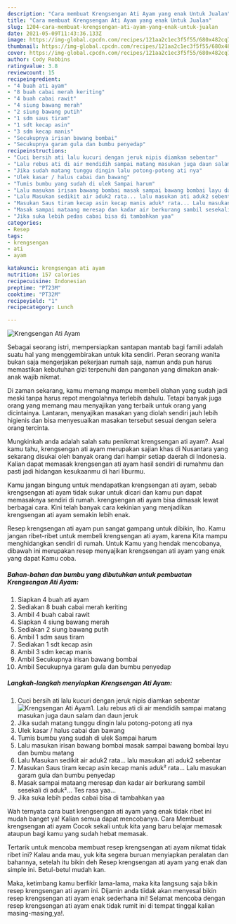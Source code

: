 ```yaml
---
description: "Cara membuat Krengsengan Ati Ayam yang enak Untuk Jualan"
title: "Cara membuat Krengsengan Ati Ayam yang enak Untuk Jualan"
slug: 1204-cara-membuat-krengsengan-ati-ayam-yang-enak-untuk-jualan
date: 2021-05-09T11:43:36.133Z
image: https://img-global.cpcdn.com/recipes/121aa2c1ec3f5f55/680x482cq70/krengsengan-ati-ayam-foto-resep-utama.jpg
thumbnail: https://img-global.cpcdn.com/recipes/121aa2c1ec3f5f55/680x482cq70/krengsengan-ati-ayam-foto-resep-utama.jpg
cover: https://img-global.cpcdn.com/recipes/121aa2c1ec3f5f55/680x482cq70/krengsengan-ati-ayam-foto-resep-utama.jpg
author: Cody Robbins
ratingvalue: 3.8
reviewcount: 15
recipeingredient:
- "4 buah ati ayam"
- "8 buah cabai merah keriting"
- "4 buah cabai rawit"
- "4 siung bawang merah"
- "2 siung bawang putih"
- "1 sdm saus tiram"
- "1 sdt kecap asin"
- "3 sdm kecap manis"
- "Secukupnya irisan bawang bombai"
- "Secukupnya garam gula dan bumbu penyedap"
recipeinstructions:
- "Cuci bersih ati lalu kucuri dengan jeruk nipis diamkan sebentar"
- "Lalu rebus ati di air mendidih sampai matang masukan juga daun salam dan daun jeruk"
- "Jika sudah matang tunggu dingin lalu potong-potong ati nya"
- "Ulek kasar / halus cabai dan bawang"
- "Tumis bumbu yang sudah di ulek Sampai harum"
- "Lalu masukan irisan bawang bombai masak sampai bawang bombai layu dan bumbu matang"
- "Lalu Masukan sedikit air aduk2 rata... lalu masukan ati aduk2 sebentar"
- "Masukan Saus tiram kecap asin kecap manis aduk² rata... Lalu masukan garam gula dan bumbu penyedap"
- "Masak sampai mataang meresap dan kadar air berkurang sambil sesekali di aduk²... Tes rasa yaa..."
- "Jika suka lebih pedas cabai bisa di tambahkan yaa"
categories:
- Resep
tags:
- krengsengan
- ati
- ayam

katakunci: krengsengan ati ayam 
nutrition: 157 calories
recipecuisine: Indonesian
preptime: "PT23M"
cooktime: "PT32M"
recipeyield: "1"
recipecategory: Lunch

---
```



![Krengsengan Ati Ayam](https://img-global.cpcdn.com/recipes/121aa2c1ec3f5f55/680x482cq70/krengsengan-ati-ayam-foto-resep-utama.jpg)

Sebagai seorang istri, mempersiapkan santapan mantab bagi famili adalah suatu hal yang menggembirakan untuk kita sendiri. Peran seorang  wanita bukan saja mengerjakan pekerjaan rumah saja, namun anda pun harus memastikan kebutuhan gizi terpenuhi dan panganan yang dimakan anak-anak wajib nikmat.

Di zaman  sekarang, kamu memang mampu membeli olahan yang sudah jadi meski tanpa harus repot mengolahnya terlebih dahulu. Tetapi banyak juga orang yang memang mau menyajikan yang terbaik untuk orang yang dicintainya. Lantaran, menyajikan masakan yang diolah sendiri jauh lebih higienis dan bisa menyesuaikan masakan tersebut sesuai dengan selera orang tercinta. 



Mungkinkah anda adalah salah satu penikmat krengsengan ati ayam?. Asal kamu tahu, krengsengan ati ayam merupakan sajian khas di Nusantara yang sekarang disukai oleh banyak orang dari hampir setiap daerah di Indonesia. Kalian dapat memasak krengsengan ati ayam hasil sendiri di rumahmu dan pasti jadi hidangan kesukaanmu di hari liburmu.

Kamu jangan bingung untuk mendapatkan krengsengan ati ayam, sebab krengsengan ati ayam tidak sukar untuk dicari dan kamu pun dapat memasaknya sendiri di rumah. krengsengan ati ayam bisa dimasak lewat berbagai cara. Kini telah banyak cara kekinian yang menjadikan krengsengan ati ayam semakin lebih enak.

Resep krengsengan ati ayam pun sangat gampang untuk dibikin, lho. Kamu jangan ribet-ribet untuk membeli krengsengan ati ayam, karena Kita mampu menghidangkan sendiri di rumah. Untuk Kamu yang hendak mencobanya, dibawah ini merupakan resep menyajikan krengsengan ati ayam yang enak yang dapat Kamu coba.

<!--inarticleads1-->

##### Bahan-bahan dan bumbu yang dibutuhkan untuk pembuatan Krengsengan Ati Ayam:

1. Siapkan 4 buah ati ayam
1. Sediakan 8 buah cabai merah keriting
1. Ambil 4 buah cabai rawit
1. Siapkan 4 siung bawang merah
1. Sediakan 2 siung bawang putih
1. Ambil 1 sdm saus tiram
1. Sediakan 1 sdt kecap asin
1. Ambil 3 sdm kecap manis
1. Ambil Secukupnya irisan bawang bombai
1. Ambil Secukupnya garam gula dan bumbu penyedap




<!--inarticleads2-->

##### Langkah-langkah menyiapkan Krengsengan Ati Ayam:

1. Cuci bersih ati lalu kucuri dengan jeruk nipis diamkan sebentar
<img src="https://img-global.cpcdn.com/steps/9d7ae8cfd7370c08/160x128cq70/krengsengan-ati-ayam-langkah-memasak-1-foto.jpg" alt="Krengsengan Ati Ayam">1. Lalu rebus ati di air mendidih sampai matang masukan juga daun salam dan daun jeruk
1. Jika sudah matang tunggu dingin lalu potong-potong ati nya
1. Ulek kasar / halus cabai dan bawang
1. Tumis bumbu yang sudah di ulek Sampai harum
1. Lalu masukan irisan bawang bombai masak sampai bawang bombai layu dan bumbu matang
1. Lalu Masukan sedikit air aduk2 rata... lalu masukan ati aduk2 sebentar
1. Masukan Saus tiram kecap asin kecap manis aduk² rata... Lalu masukan garam gula dan bumbu penyedap
1. Masak sampai mataang meresap dan kadar air berkurang sambil sesekali di aduk²... Tes rasa yaa...
1. Jika suka lebih pedas cabai bisa di tambahkan yaa




Wah ternyata cara buat krengsengan ati ayam yang enak tidak ribet ini mudah banget ya! Kalian semua dapat mencobanya. Cara Membuat krengsengan ati ayam Cocok sekali untuk kita yang baru belajar memasak ataupun bagi kamu yang sudah hebat memasak.

Tertarik untuk mencoba membuat resep krengsengan ati ayam nikmat tidak ribet ini? Kalau anda mau, yuk kita segera buruan menyiapkan peralatan dan bahannya, setelah itu bikin deh Resep krengsengan ati ayam yang enak dan simple ini. Betul-betul mudah kan. 

Maka, ketimbang kamu berfikir lama-lama, maka kita langsung saja bikin resep krengsengan ati ayam ini. Dijamin anda tiidak akan menyesal bikin resep krengsengan ati ayam enak sederhana ini! Selamat mencoba dengan resep krengsengan ati ayam enak tidak rumit ini di tempat tinggal kalian masing-masing,ya!.

